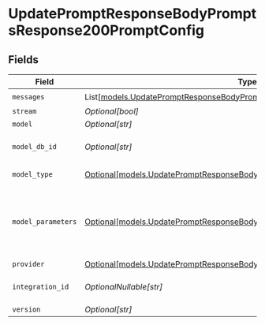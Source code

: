 # UpdatePromptResponseBodyPromptsResponse200PromptConfig


## Fields

| Field                                                                                                                                                | Type                                                                                                                                                 | Required                                                                                                                                             | Description                                                                                                                                          |
| ---------------------------------------------------------------------------------------------------------------------------------------------------- | ---------------------------------------------------------------------------------------------------------------------------------------------------- | ---------------------------------------------------------------------------------------------------------------------------------------------------- | ---------------------------------------------------------------------------------------------------------------------------------------------------- |
| `messages`                                                                                                                                           | List[[models.UpdatePromptResponseBodyPromptsResponse200Messages](../models/updatepromptresponsebodypromptsresponse200messages.md)]                   | :heavy_check_mark:                                                                                                                                   | N/A                                                                                                                                                  |
| `stream`                                                                                                                                             | *Optional[bool]*                                                                                                                                     | :heavy_minus_sign:                                                                                                                                   | N/A                                                                                                                                                  |
| `model`                                                                                                                                              | *Optional[str]*                                                                                                                                      | :heavy_minus_sign:                                                                                                                                   | N/A                                                                                                                                                  |
| `model_db_id`                                                                                                                                        | *Optional[str]*                                                                                                                                      | :heavy_minus_sign:                                                                                                                                   | The id of the resource                                                                                                                               |
| `model_type`                                                                                                                                         | [Optional[models.UpdatePromptResponseBodyPromptsResponse200ModelType]](../models/updatepromptresponsebodypromptsresponse200modeltype.md)             | :heavy_minus_sign:                                                                                                                                   | The type of the model                                                                                                                                |
| `model_parameters`                                                                                                                                   | [Optional[models.UpdatePromptResponseBodyPromptsResponse200ModelParameters]](../models/updatepromptresponsebodypromptsresponse200modelparameters.md) | :heavy_minus_sign:                                                                                                                                   | Model Parameters: Not all parameters apply to every model                                                                                            |
| `provider`                                                                                                                                           | [Optional[models.UpdatePromptResponseBodyPromptsResponse200Provider]](../models/updatepromptresponsebodypromptsresponse200provider.md)               | :heavy_minus_sign:                                                                                                                                   | N/A                                                                                                                                                  |
| `integration_id`                                                                                                                                     | *OptionalNullable[str]*                                                                                                                              | :heavy_minus_sign:                                                                                                                                   | The id of the resource                                                                                                                               |
| `version`                                                                                                                                            | *Optional[str]*                                                                                                                                      | :heavy_minus_sign:                                                                                                                                   | N/A                                                                                                                                                  |